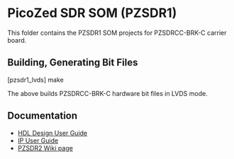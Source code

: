 # PicoZed SDR SOM (PZSDR1)

This folder contains the PZSDR1 SOM projects for PZSDRCC-BRK-C carrier board.  

## Building, Generating Bit Files

[pzsdr1_lvds] make  

The above builds PZSDRCC-BRK-C hardware bit files in LVDS mode.  

## Documentation

 * [HDL Design User Guide]
 * [IP User Guide]
 * [PZSDR2 Wiki page]
 
[HDL Design User Guide]:http://wiki.analog.com/resources/fpga/docs/hdl
[IP User Guide]:http://wiki.analog.com/resources/fpga/docs/axi_ad9361 
[PZSDR2 Wiki page]:https://wiki.analog.com/resources/eval/user-guides/picozed_sdr

